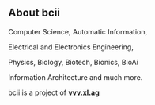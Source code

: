 ## About bcii

Computer Science, Automatic Information,

Electrical and Electronics Engineering,

Physics, Biology, Biotech, Bionics, BioAi

Information Architecture and much more.

bcii is a project of <strong><a href="https://vvv.xl.ag">vvv.xl.ag</a></strong>
